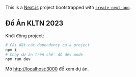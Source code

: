 This is a [Next.js](https://nextjs.org/) project bootstrapped with [`create-next-app`](https://github.com/vercel/next.js/tree/canary/packages/create-next-app).

## Đồ Án KLTN 2023 

Khởi động project:

```bash
# Cài đặt các dependency của project
npm i
# Chạy dự án trên chế độ dev mode
npm run dev
```

Mở [http://localhost:3000](http://localhost:3000) để xem dự án.
